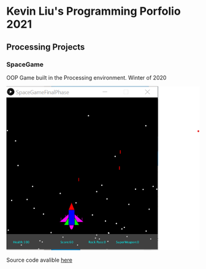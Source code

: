 # Kevin Liu's Programming Porfolio 2021

## Processing Projects

### SpaceGame
OOP Game built in the Processing environment. Winter of 2020

![Spacegame](https://github.com/Kliu9668/ProgrammingPortfolio1b/blob/gh-pages/images/SpaceGame%20Screencapture.png)

Source code avalible [here](https://github.com/Kliu9668/ProgrammingPortfolio1b/tree/gh-pages/images/SpaceGameFinalPhase)
